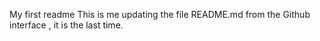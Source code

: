 My  first readme
This is me updating the file README.md from the Github interface , it is the last time.

